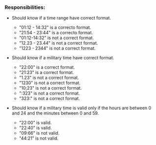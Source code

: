 ### Responsibilities:

- Should know if a time range have correct format.
    - "01:12 - 14:32" is a correcto format.
    - "21:54 - 23:44" is a correcto format.
    - "01:12-14:32" is not a correct format. 
    - "12.23 - 23.44" is not a correct format. 
    - "1223 - 2344" is not a correct format. 

- Should know if a military time have correct format.
    - "22:00" is a correct format.
    - "21:23" is a correct format.
    - "1.23" is not a correct format.
    - "1230" is not a correct format.
    - "10;23" is not a correct format.
    - ":323" is not a correct format.
    - "323:" is not a correct format.

- Should know if a military time is valid only if the hours are between 0 and 24 and the minutes between 0 and 59.
    - "22:00" is valid.
    - "22:40" is valid.
    - "09:66" is not valid.
    - "44:21" is not valid.
